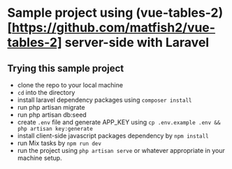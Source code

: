 # Sample project using (vue-tables-2)[https://github.com/matfish2/vue-tables-2] server-side with Laravel

## Trying this sample project
- clone the repo to your local machine
- `cd` into the directory
- install laravel dependency packages using `composer install`
- run php artisan migrate
- run php artisan db:seed
- create `.env` file and generate APP_KEY using `cp .env.example .env && php artisan key:generate`
- install client-side javascript packages dependency by `npm install`
- run Mix tasks by `npm run dev`
- run the project using `php artisan serve` or whatever appropriate in your machine setup.
